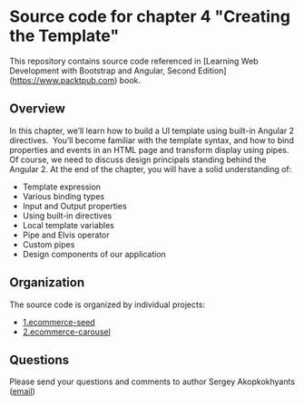 Source code for chapter 4 "Creating the Template" 
====================================================

This repository contains source code referenced in [Learning Web Development with Bootstrap and Angular, Second Edition] (https://www.packtpub.com) book.

## Overview 

In this chapter, we’ll learn how to build a UI template using built-in Angular 2 directives.  You’ll become familiar with the template syntax, and how to bind properties and events in an HTML page and transform display using pipes. Of course, we need to discuss design principals standing behind the Angular 2.
At the end of the chapter, you will have a solid understanding of:
- Template expression
- Various binding types
- Input and Output properties
- Using built-in directives
- Local template variables
- Pipe and Elvis operator
- Custom pipes
- Design components of our application

## Organization

The source code is organized by individual projects:
- [1.ecommerce-seed](1.ecommerce-seed)
- [2.ecommerce-carousel](2.ecommerce-carousel)

## Questions

Please send your questions and comments to author Sergey Akopkokhyants ([email](mailto:akserg@gmail.com))  

